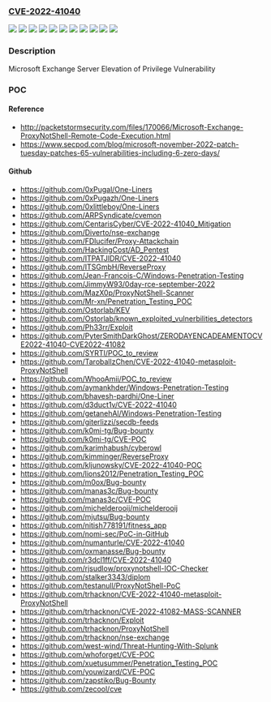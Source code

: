 ### [CVE-2022-41040](https://cve.mitre.org/cgi-bin/cvename.cgi?name=CVE-2022-41040)
![](https://img.shields.io/static/v1?label=Product&message=Microsoft%20Exchange%20Server%202013%20Cumulative%20Update%2023&color=blue)
![](https://img.shields.io/static/v1?label=Product&message=Microsoft%20Exchange%20Server%202016%20Cumulative%20Update%2022&color=blue)
![](https://img.shields.io/static/v1?label=Product&message=Microsoft%20Exchange%20Server%202016%20Cumulative%20Update%2023&color=blue)
![](https://img.shields.io/static/v1?label=Product&message=Microsoft%20Exchange%20Server%202019%20Cumulative%20Update%2011&color=blue)
![](https://img.shields.io/static/v1?label=Product&message=Microsoft%20Exchange%20Server%202019%20Cumulative%20Update%2012&color=blue)
![](https://img.shields.io/static/v1?label=Version&message=15.0.0%3C%2015.01.2375.037%20&color=brighgreen)
![](https://img.shields.io/static/v1?label=Version&message=15.00.0%3C%2015.00.1497.044%20&color=brighgreen)
![](https://img.shields.io/static/v1?label=Version&message=15.01.0%3C%2015.01.2507.016%20&color=brighgreen)
![](https://img.shields.io/static/v1?label=Version&message=15.02.0%3C%2015.02.0986.036%20&color=brighgreen)
![](https://img.shields.io/static/v1?label=Version&message=15.02.0%3C%2015.02.1118.020%20&color=brighgreen)
![](https://img.shields.io/static/v1?label=Vulnerability&message=Elevation%20of%20Privilege&color=brighgreen)

### Description

Microsoft Exchange Server Elevation of Privilege Vulnerability

### POC

#### Reference
- http://packetstormsecurity.com/files/170066/Microsoft-Exchange-ProxyNotShell-Remote-Code-Execution.html
- https://www.secpod.com/blog/microsoft-november-2022-patch-tuesday-patches-65-vulnerabilities-including-6-zero-days/

#### Github
- https://github.com/0xPugal/One-Liners
- https://github.com/0xPugazh/One-Liners
- https://github.com/0xlittleboy/One-Liners
- https://github.com/ARPSyndicate/cvemon
- https://github.com/CentarisCyber/CVE-2022-41040_Mitigation
- https://github.com/Diverto/nse-exchange
- https://github.com/FDlucifer/Proxy-Attackchain
- https://github.com/HackingCost/AD_Pentest
- https://github.com/ITPATJIDR/CVE-2022-41040
- https://github.com/ITSGmbH/ReverseProxy
- https://github.com/Jean-Francois-C/Windows-Penetration-Testing
- https://github.com/JimmyW93/0day-rce-september-2022
- https://github.com/MazX0p/ProxyNotShell-Scanner
- https://github.com/Mr-xn/Penetration_Testing_POC
- https://github.com/Ostorlab/KEV
- https://github.com/Ostorlab/known_exploited_vulnerbilities_detectors
- https://github.com/Ph33rr/Exploit
- https://github.com/PyterSmithDarkGhost/ZERODAYENCADEAMENTOCVE2022-41040-CVE2022-41082
- https://github.com/SYRTI/POC_to_review
- https://github.com/TaroballzChen/CVE-2022-41040-metasploit-ProxyNotShell
- https://github.com/WhooAmii/POC_to_review
- https://github.com/aymankhder/Windows-Penetration-Testing
- https://github.com/bhavesh-pardhi/One-Liner
- https://github.com/d3duct1v/CVE-2022-41040
- https://github.com/getanehAl/Windows-Penetration-Testing
- https://github.com/giterlizzi/secdb-feeds
- https://github.com/k0mi-tg/Bug-bounty
- https://github.com/k0mi-tg/CVE-POC
- https://github.com/karimhabush/cyberowl
- https://github.com/kimminger/ReverseProxy
- https://github.com/kljunowsky/CVE-2022-41040-POC
- https://github.com/lions2012/Penetration_Testing_POC
- https://github.com/m0ox/Bug-bounty
- https://github.com/manas3c/Bug-bounty
- https://github.com/manas3c/CVE-POC
- https://github.com/michelderooij/michelderooij
- https://github.com/mjutsu/Bug-bounty
- https://github.com/nitish778191/fitness_app
- https://github.com/nomi-sec/PoC-in-GitHub
- https://github.com/numanturle/CVE-2022-41040
- https://github.com/oxmanasse/Bug-bounty
- https://github.com/r3dcl1ff/CVE-2022-41040
- https://github.com/rjsudlow/proxynotshell-IOC-Checker
- https://github.com/stalker3343/diplom
- https://github.com/testanull/ProxyNotShell-PoC
- https://github.com/trhacknon/CVE-2022-41040-metasploit-ProxyNotShell
- https://github.com/trhacknon/CVE-2022-41082-MASS-SCANNER
- https://github.com/trhacknon/Exploit
- https://github.com/trhacknon/ProxyNotShell
- https://github.com/trhacknon/nse-exchange
- https://github.com/west-wind/Threat-Hunting-With-Splunk
- https://github.com/whoforget/CVE-POC
- https://github.com/xuetusummer/Penetration_Testing_POC
- https://github.com/youwizard/CVE-POC
- https://github.com/zapstiko/Bug-Bounty
- https://github.com/zecool/cve


